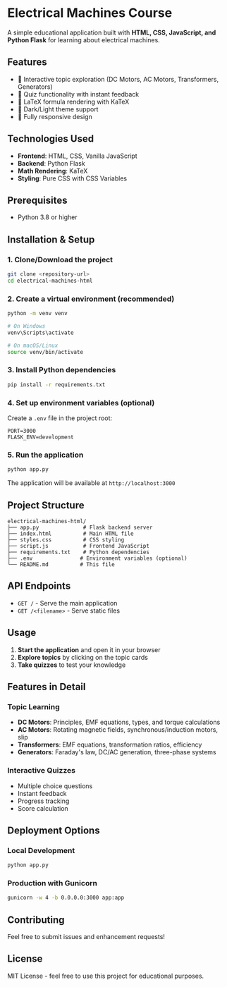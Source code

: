 # Electrical Machines Course

A simple educational application built with **HTML, CSS, JavaScript, and Python Flask** for learning about electrical machines.

## Features

- 🎯 Interactive topic exploration (DC Motors, AC Motors, Transformers, Generators)
- 📝 Quiz functionality with instant feedback
- 📐 LaTeX formula rendering with KaTeX
- 🌙 Dark/Light theme support
- 📱 Fully responsive design

## Technologies Used

- **Frontend**: HTML, CSS, Vanilla JavaScript
- **Backend**: Python Flask
- **Math Rendering**: KaTeX
- **Styling**: Pure CSS with CSS Variables

## Prerequisites

- Python 3.8 or higher

## Installation & Setup

### 1. Clone/Download the project
```bash
git clone <repository-url>
cd electrical-machines-html
```

### 2. Create a virtual environment (recommended)
```bash
python -m venv venv

# On Windows
venv\Scripts\activate

# On macOS/Linux
source venv/bin/activate
```

### 3. Install Python dependencies
```bash
pip install -r requirements.txt
```

### 4. Set up environment variables (optional)
Create a `.env` file in the project root:
```env
PORT=3000
FLASK_ENV=development
```

### 5. Run the application
```bash
python app.py
```

The application will be available at `http://localhost:3000`

## Project Structure

```
electrical-machines-html/
├── app.py              # Flask backend server
├── index.html          # Main HTML file
├── styles.css          # CSS styling
├── script.js           # Frontend JavaScript
├── requirements.txt    # Python dependencies
├── .env               # Environment variables (optional)
└── README.md          # This file
```

## API Endpoints

- `GET /` - Serve the main application
- `GET /<filename>` - Serve static files

## Usage

1. **Start the application** and open it in your browser
2. **Explore topics** by clicking on the topic cards
3. **Take quizzes** to test your knowledge

## Features in Detail

### Topic Learning
- **DC Motors**: Principles, EMF equations, types, and torque calculations
- **AC Motors**: Rotating magnetic fields, synchronous/induction motors, slip
- **Transformers**: EMF equations, transformation ratios, efficiency
- **Generators**: Faraday's law, DC/AC generation, three-phase systems

### Interactive Quizzes
- Multiple choice questions
- Instant feedback
- Progress tracking
- Score calculation

## Deployment Options

### Local Development
```bash
python app.py
```

### Production with Gunicorn
```bash
gunicorn -w 4 -b 0.0.0.0:3000 app:app
```

## Contributing

Feel free to submit issues and enhancement requests!

## License

MIT License - feel free to use this project for educational purposes.